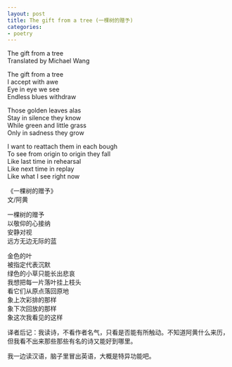 ```yaml
---
layout: post
title: The gift from a tree (一棵树的赠予)
categories:
- poetry
---
```


The gift from a tree  
Translated by Michael Wang  

The gift from a tree  
I accept with awe  
Eye in eye we see  
Endless blues withdraw  

Those golden leaves alas  
Stay in silence they know  
While green and little grass  
Only in sadness they grow  

I want to reattach them in each bough  
To see from origin to origin they fall  
Like last time in rehearsal  
Like next time in replay  
Like what I see right now  

《一棵树的赠予》  
文/阿黄  

一棵树的赠予  
以敬仰的心接纳  
安静对视  
远方无边无际的蓝  

金色的叶  
被指定代表沉默  
绿色的小草只能长出悲哀  
我想把每一片落叶挂上枝头  
看它们从原点落回原地  
象上次彩排的那样  
象下次回放的那样  
象这次我看见的这样  

译者后记：我读诗，不看作者名气，只看是否能有所触动。不知道阿黄什么来历，但我看不出来那些那些有名的诗又能好到哪里。  

我一边读汉语，脑子里冒出英语，大概是特异功能吧。
